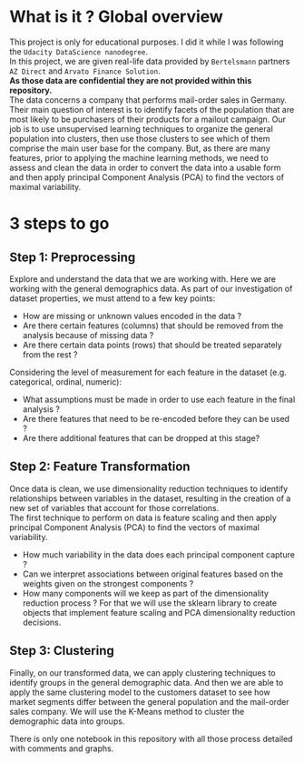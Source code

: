 # What is it ? Global overview
This project is only for educational purposes. I did it while I was following the `Udacity DataScience nanodegree`.  
In this project, we are given real-life data provided by `Bertelsmann` partners `AZ Direct` and `Arvato Finance Solution`.  
**As those data are confidential they are not provided within this repository.**  
The data concerns a company that performs mail-order sales in Germany. Their main question of interest is to identify facets of the population that are most likely to be purchasers of their products for a mailout campaign. 
Our job is to use unsupervised learning techniques to organize the general population into clusters, then use those clusters to see which of them comprise the main user base for the company.
But, as there are many features, prior to applying the machine learning methods, we need to assess and clean the data in order to convert the data into a usable form and then apply principal Component Analysis (PCA) to find the vectors of maximal variability.

# 3 steps to go
## Step 1: Preprocessing
Explore and understand the data that we are working with. Here we are working with the general demographics data.
As part of our investigation of dataset properties, we must attend to a few key points:
* How are missing or unknown values encoded in the data ?
* Are there certain features (columns) that should be removed from the analysis because of missing data ?
* Are there certain data points (rows) that should be treated separately from the rest ?

Considering the level of measurement for each feature in the dataset (e.g. categorical, ordinal, numeric):
* What assumptions must be made in order to use each feature in the final analysis ?
* Are there features that need to be re-encoded before they can be used ?
* Are there additional features that can be dropped at this stage?

## Step 2: Feature Transformation
Once data is clean, we use dimensionality reduction techniques to identify relationships between variables in the dataset, resulting in the creation of a new set of variables that account for those correlations.  
The first technique to perform on data is feature scaling and then apply principal Component Analysis (PCA) to find the vectors of maximal variability.
* How much variability in the data does each principal component capture ?
* Can we interpret associations between original features based on the weights given on the strongest components ?
* How many components will we keep as part of the dimensionality reduction process ?
For that we will use the sklearn library to create objects that implement feature scaling and PCA dimensionality reduction decisions.

## Step 3: Clustering
Finally, on our transformed data, we can apply clustering techniques to identify groups in the general demographic data. 
And then we are able to apply the same clustering model to the customers dataset to see how market segments differ between the general population and the mail-order sales company.
We will use the K-Means method to cluster the demographic data into groups.

There is only one notebook in this repository with all those process detailed with comments and graphs.
